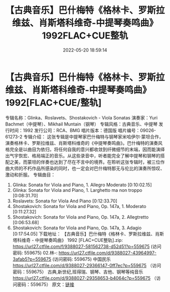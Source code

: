 ﻿---
title: 【古典音乐】巴什梅特《格林卡、罗斯拉维兹、肖斯塔科维奇-中提琴奏鸣曲》1992FLAC+CUE整轨
date: 2022-05-20 18:59:14
categories: 古典音乐、新世纪、纯音雅乐
tags: 纯音雅乐
---
# 【古典音乐】巴什梅特《格林卡、罗斯拉维兹、肖斯塔科维奇-中提琴奏鸣曲》1992[FLAC+CUE/整轨]

专辑名称：Glinka、Roslavets、Shostakovich - Viola
Sonatas
演奏家：Yuri Bachmet（中提琴）、Mikhail
Muntain（钢琴）
专辑风格：古典音乐、中提琴
发行时间：1992
发行公司：RCA、BMG
唱片版本：德国版
唱片编号：09026-61273-2
专辑介绍：
这张专辑是中提琴家巴什梅特与钢琴家米哈伊尔·蒙坦合作，演奏格林卡、罗斯拉维兹、肖斯塔科维奇的《中提琴奏鸣曲》。巴什梅特的演奏风格完全是以曲目为依归，将任何自我的意兴都收敛到纤微细节的末端，因而能演绎出气宇恢宏、格局端正的音乐。从这些录音中，听者能完全了解中提琴和钢琴的搭配之美，而蒙坦的伴奏也达到了尽在不言中的境界。在聆听这张专辑时，被三位作曲大师的不朽作品所感染的同时，也一定会对巴什梅特那无与伦比的演奏所惊叹、激动和折服。
专辑曲目：
01. Glinka: Sonata for Viola
and Piano, 1. Allegro Moderato
[0:10:02.15]
02. Glinka: Sonata for Viola
and Piano, 1. Larghetto ma non troppo
[0:08:31.70]
03. Roslavets: Sonata for Viola
And Piano
[0:12:33.70]
04. Shostakovich: Sonata for
Viola and Piano, Op. 147a, 1. Moderato
[0:11:27.32]
05. Shostakovich: Sonata for
Viola and Piano, Op. 147a, 2. Allegtretto
[0:06:53.68]
06. Shostakovich: Sonata for
Viola and Piano, Op. 147a, 3. Adagio
[0:17:54.05]
下载地址：
【古典音乐】巴什梅特《格林卡、罗斯拉维兹、肖斯塔科维奇 - 中提琴奏鸣曲》 1992
[FLAC+CUE整轨].zip: https://url27.ctfile.com/f/9388027-581562738-d52d51?p=559675
(访问密码: 559675)
02.林-: https://url27.ctfile.com/d/9388027-43964997-3afab5?p=559675
(访问密码: 559675)
中国民乐
https://url27.ctfile.com/d/9388027-29366147-0ff7ec?p=559675
（访问密码：559675）
古典,新世纪,班得瑞、钢琴、吉他、钢琴等纯音乐
https://url27.ctfile.com/d/9388027-29358653-b4064c?p=559675
（访问密码：559675）
原文：[链接](https://blog.sina.com.cn/s/blog_1647c7e7601030xc4.html)